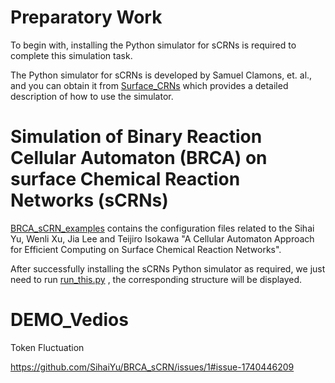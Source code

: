 Preparatory Work
============================================================
To begin with, installing the Python simulator for sCRNs is required to complete this simulation task.

The Python simulator for sCRNs is developed by Samuel Clamons, et. al., and you can obtain it from [Surface_CRNs](https://github.com/sclamons/surface_crns) which provides a detailed description of how to use the simulator.


Simulation of Binary Reaction Cellular Automaton (BRCA) on surface Chemical Reaction Networks (sCRNs)
============================================================
[BRCA_sCRN_examples](https://github.com/SihaiYu/BRCA_sCRN/tree/main/BRCA_sCRN_examples) contains the configuration files related to the Sihai Yu, Wenli Xu, Jia Lee and Teijiro Isokawa "A Cellular Automaton Approach for Efficient Computing on Surface Chemical Reaction Networks".

After successfully installing the sCRNs Python simulator as required, we just need to run [run_this.py](https://github.com/SihaiYu/BRCA_sCRN/blob/main/BRCA_sCRN_examples/run_this.py) , the corresponding structure will be displayed.


DEMO_Vedios
============================================================
Token Fluctuation

https://github.com/SihaiYu/BRCA_sCRN/issues/1#issue-1740446209




